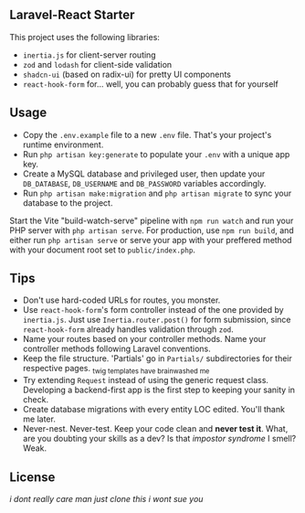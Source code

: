 ## Laravel-React Starter

This project uses the following libraries:
- `inertia.js` for client-server routing
- `zod` and `lodash` for client-side validation
- `shadcn-ui` (based on radix-ui) for pretty UI components
- `react-hook-form` for... well, you can probably guess that for yourself

## Usage
- Copy the `.env.example` file to a new `.env` file. That's your project's runtime environment.
- Run `php artisan key:generate` to populate your `.env` with a unique app key.
- Create a MySQL database and privileged user, then update your `DB_DATABASE`, `DB_USERNAME` and `DB_PASSWORD` variables accordingly.
- Run `php artisan make:migration` and `php artisan migrate` to sync your database to the project.

Start the Vite "build-watch-serve" pipeline with `npm run watch` and run your PHP server with `php artisan serve`. For production, use `npm run build`, and either run `php artisan serve` or serve your app with your preffered method with your document root set to `public/index.php`.

## Tips
- Don't use hard-coded URLs for routes, you monster.
- Use `react-hook-form`'s form controller instead of the one provided by `inertia.js`. Just use `Inertia.router.post()` for form submission, since `react-hook-form` already handles validation through `zod`.
- Name your routes based on your controller methods. Name your controller methods following Laravel conventions.
- Keep the file structure. 'Partials' go in `Partials/` subdirectories for their respective pages. <sub>twig templates have brainwashed me</sub>
- Try extending `Request` instead of using the generic request class. Developing a backend-first app is the first step to keeping your sanity in check.
- Create database migrations with every entity LOC edited. You'll thank me later.
- Never-nest. Never-test. Keep your code clean and **never test it**. What, are you doubting your skills as a dev? Is that *impostor syndrome* I smell? Weak.

## License
*i dont really care man just clone this i wont sue you*
